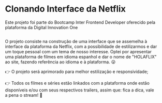 # Clonando Interface da Netflix

Este projeto foi parte do Bootcamp Inter Frontend Developer oferecido pela plataforma da Digital Innovation One

##

O projeto consiste na construção de uma interface que se assemelha à interface da plataforma da Netflix, com a possibilidade de estilizarmos e dar um toque pessoal com um tema de nosso interesse. Optei por apresentar uma plataforma de filmes em idioma espanhol e dar o nome de "HOLAFLIX" ao site, fazendo referência ao idioma e à plataforma. 😜



👉  O projeto será aprimorado para melhor estilização e responsividade;

👉 Todos os filmes e séries estão linkados com a plataforma onde estão disponíveis e/ou com seus respectivos trailers, assim que: fica a dica, vale a pena o stream! 🍿
